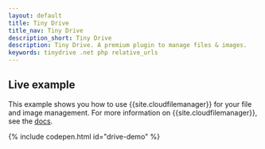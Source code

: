 ```yaml
---
layout: default
title: Tiny Drive
title_nav: Tiny Drive
description_short: Tiny Drive
description: Tiny Drive. A premium plugin to manage files & images.
keywords: tinydrive .net php relative_urls
---
```


## Live example

This example shows you how to use {{site.cloudfilemanager}} for your file and image management. For more information on {{site.cloudfilemanager}}, see the [docs]({{site.baseurl}}/tinydrive/).

{% include codepen.html id="drive-demo" %}

